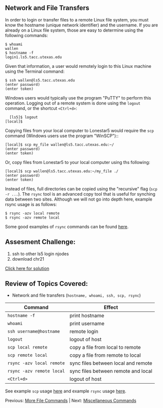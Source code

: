 ## Network and File Transfers

In order to login or transfer files to a remote Linux file system, you must know the hostname (unique network identifier) and the username. If you are already on a Linux file system, those are easy to determine using the following commands:

```
$ whoami
wallen
$ hostname -f
login1.ls5.tacc.utexas.edu
```

Given that information, a user would remotely login to this Linux machine using the Terminal command:

```
$ ssh wallen@ls5.tacc.utexas.edu
(enter password)
(enter token)
```

Windows users would typically use the program "PuTTY" to perform this operation. Logging out of a remote system is done using the `logout` command, or the shortcut `<Ctrl+d>`:

```
  [ls5]$ logout
[local]$ 
```

Copying files from your local computer to Lonestar5 would require the `scp` command (Windows users use the program "WinSCP")::

```
[local]$ scp my_file wallen@ls5.tacc.utexas.edu:~/
(enter password)
(enter token)
```

Or, copy files from Lonestar5 to your local computer using ths following:

```
[local]$ scp wallen@ls5.tacc.utexas.edu:~/my_file ./
(enter password)
(enter token)
```

Instead of files, full directories can be copied using the "recursive" flag (`scp -r ...`). The `rsync` tool is an advanced copy tool that is useful for synching data between two sites. Although we will not go into depth here, example rsync usage is as follows:

```
$ rsync -azv local remote
$ rsync -azv remote local
```

Some good examples of `rsync` commands can be found [here](https://en.wikipedia.org/wiki/Rsync).



## Assesment Challenge:

1. ssh to other ls5 login njodes
2. download chr21  

[Click here for solution](intro_to_linux_06_solution.md)

## Review of Topics Covered:
 * Network and file transfers (`hostname, whoami, ssh, scp, rsync`)

| Command                    | Effect     |
|----------------------------|------------|
| `hostname -f`              | print hostname |
| `whoami`                   | print username |
| `ssh username@hostname`    | remote login |
| `logout`                   | logout of host |
| `scp local remote`         | copy a file from local to remote |
| `scp remote local`         | copy a file from remote to local |
| `rsync -azv local remote`  | sync files between local and remote |
| `rsync -azv remote local`  | sync files between remote and local |
| `<Ctrl+d>`                 | logout of host |

See example `scp` usage [here](https://en.wikipedia.org/wiki/Secure_copy) and example `rsync` usage [here](https://en.wikipedia.org/wiki/Rsync).


Previous: [More File Commands](intro_to_linux_05.md) | Next: [Miscellaneous Commands](intro_to_linux_07.md)

